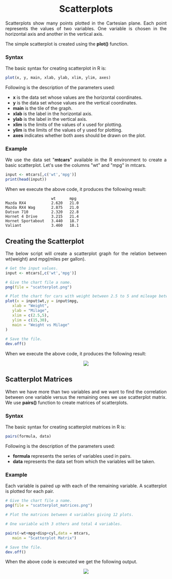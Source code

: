 <div align='justify'>

# <div align='center'>Scatterplots</div>

Scatterplots show many points plotted in the Cartesian plane. Each point represents the values of two variables. One variable is chosen in the horizontal axis and another in the vertical axis.

The simple scatterplot is created using the **plot()** function.

### Syntax

The basic syntax for creating scatterplot in R is:

```r
plot(x, y, main, xlab, ylab, xlim, ylim, axes)
```

Following is the description of the parameters used:

- **x** is the data set whose values are the horizontal coordinates.
- **y** is the data set whose values are the vertical coordinates.
- **main** is the tile of the graph.
- **xlab** is the label in the horizontal axis.
- **ylab** is the label in the vertical axis.
- **xlim** is the limits of the values of x used for plotting.
- **ylim** is the limits of the values of y used for plotting.
- **axes** indicates whether both axes should be drawn on the plot.

### Example

We use the data set "**mtcars**" available in the R environment to create a basic scatterplot. Let's use the columns "wt" and "mpg" in mtcars.

```r
input <- mtcars[,c('wt','mpg')]
print(head(input))
```

When we execute the above code, it produces the following result:

```
                    wt      mpg
Mazda RX4           2.620   21.0
Mazda RX4 Wag       2.875   21.0
Datsun 710          2.320   22.8
Hornet 4 Drive      3.215   21.4
Hornet Sportabout   3.440   18.7
Valiant             3.460   18.1
```

## Creating the Scatterplot

The below script will create a scatterplot graph for the relation between wt(weight) and mpg(miles per gallon).

```r
# Get the input values.
input <- mtcars[,c('wt','mpg')]

# Give the chart file a name.
png(file = "scatterplot.png")

# Plot the chart for cars with weight between 2.5 to 5 and mileage between 15 and 30.
plot(x = input$wt,y = input$mpg,
   xlab = "Weight",
   ylab = "Milage",
   xlim = c(2.5,5),
   ylim = c(15,30),		 
   main = "Weight vs Milage"
)
	 
# Save the file.
dev.off()
```

When we execute the above code, it produces the following result:

<div align='center'>
  <img src='https://www.tutorialspoint.com/r/images/scatterplot.png'>
</div>

## Scatterplot Matrices

When we have more than two variables and we want to find the correlation between one variable versus the remaining ones we use scatterplot matrix. We use **pairs()** function to create matrices of scatterplots.

### Syntax

The basic syntax for creating scatterplot matrices in R is:

```r
pairs(formula, data)
```

Following is the description of the parameters used:

- **formula** represents the series of variables used in pairs.
- **data** represents the data set from which the variables will be taken.

### Example

Each variable is paired up with each of the remaining variable. A scatterplot is plotted for each pair.

```r
# Give the chart file a name.
png(file = "scatterplot_matrices.png")

# Plot the matrices between 4 variables giving 12 plots.

# One variable with 3 others and total 4 variables.

pairs(~wt+mpg+disp+cyl,data = mtcars,
   main = "Scatterplot Matrix")

# Save the file.
dev.off()
```

When the above code is executed we get the following output.

<div align='center'>
  <img src='https://www.tutorialspoint.com/r/images/scatterplot_matrices.png'>
</div>

</div>

